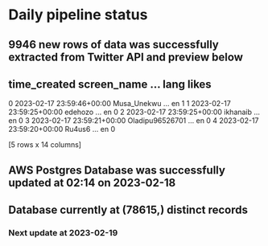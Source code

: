 # Daily pipeline status
## 9946 new rows of data was successfully extracted from Twitter API and preview below
##                time_created      screen_name  ... lang likes
0 2023-02-17 23:59:46+00:00      Musa_Unekwu  ...   en     1
1 2023-02-17 23:59:25+00:00          edehozo  ...   en     0
2 2023-02-17 23:59:25+00:00         ikhanaib  ...   en     0
3 2023-02-17 23:59:21+00:00  Oladipu96526701  ...   en     0
4 2023-02-17 23:59:20+00:00           Ru4us6  ...   en     0

[5 rows x 14 columns]
## AWS Postgres Database was successfully updated at  02:14 on 2023-02-18
## Database currently at (78615,) distinct records
### Next update at 2023-02-19
